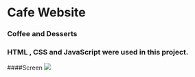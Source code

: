 # Cafe Website

### Coffee and Desserts


### HTML , CSS and JavaScript were used in this project.

####Screen
![](screen.gif)
